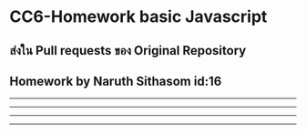 # CC6-Homework basic Javascript  
## ส่งใน Pull requests ของ Original Repository  
## Homework by Naruth Sithasom id:16  
---  
---  
---  
---